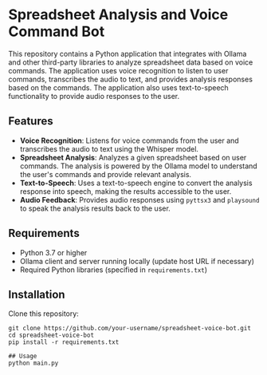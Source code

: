 # Spreadsheet Analysis and Voice Command Bot

This repository contains a Python application that integrates with Ollama and other third-party libraries to analyze spreadsheet data based on voice commands. The application uses voice recognition to listen to user commands, transcribes the audio to text, and provides analysis responses based on the commands. The application also uses text-to-speech functionality to provide audio responses to the user.

## Features

- **Voice Recognition**: Listens for voice commands from the user and transcribes the audio to text using the Whisper model.
- **Spreadsheet Analysis**: Analyzes a given spreadsheet based on user commands. The analysis is powered by the Ollama model to understand the user's commands and provide relevant analysis.
- **Text-to-Speech**: Uses a text-to-speech engine to convert the analysis response into speech, making the results accessible to the user.
- **Audio Feedback**: Provides audio responses using `pyttsx3` and `playsound` to speak the analysis results back to the user.

## Requirements

- Python 3.7 or higher
- Ollama client and server running locally (update host URL if necessary)
- Required Python libraries (specified in `requirements.txt`)

## Installation

Clone this repository:

   ```shell
   git clone https://github.com/your-username/spreadsheet-voice-bot.git
   cd spreadsheet-voice-bot
   pip install -r requirements.txt

## Usage
python main.py
